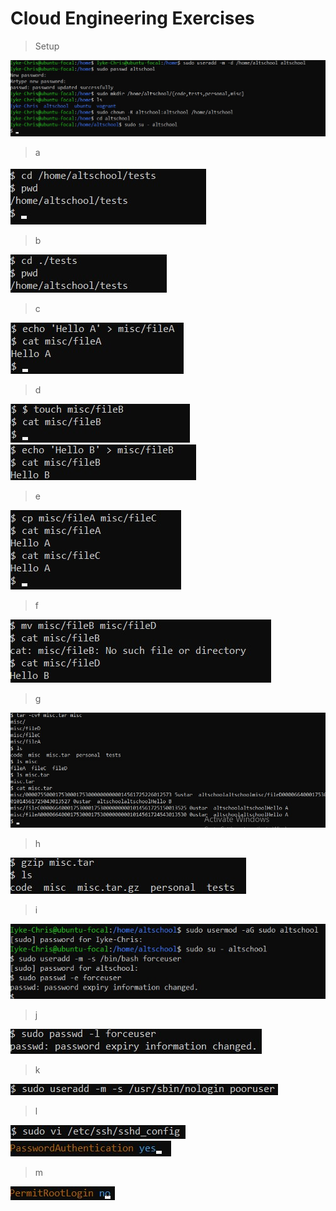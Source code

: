 # Cloud Engineering Exercises

> Setup

![alt](./img/setup.jpg)

> a

![alt](./img/a.jpg)

> b

![alt](./img/b.jpg)

> c

![alt](./img/c.jpg)

> d

![alt](./img/d.jpg)
![alt](./img/d-b.jpg)

> e

![alt](./img/e.jpg)

> f

![alt](./img/f.jpg)

> g

![alt](./img/g.jpg)

> h

![alt](./img/h.jpg)

> i

![alt](./img/i.jpg)

> j

![alt](./img/j.jpg)

> k

![alt](./img/k.jpg)

> l

![alt](./img/l.jpg)
![alt](./img/l-b.jpg)

> m

![alt](./img/m.jpg)
